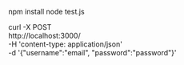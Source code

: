 npm install
node test.js


curl -X POST \
  http://localhost:3000/ \
  -H 'content-type: application/json' \
  -d '{"username":"email", "password":"password"}'
